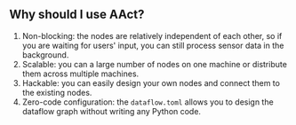 ## Why should I use AAct?

1. Non-blocking: the nodes are relatively independent of each other, so if you are waiting for users' input,
    you can still process sensor data in the background.
2. Scalable: you can a large number of nodes on one machine or distribute them across multiple machines.
3. Hackable: you can easily design your own nodes and connect them to the existing nodes.
4. Zero-code configuration: the `dataflow.toml` allows you to design the dataflow graph without writing any
    Python code.
